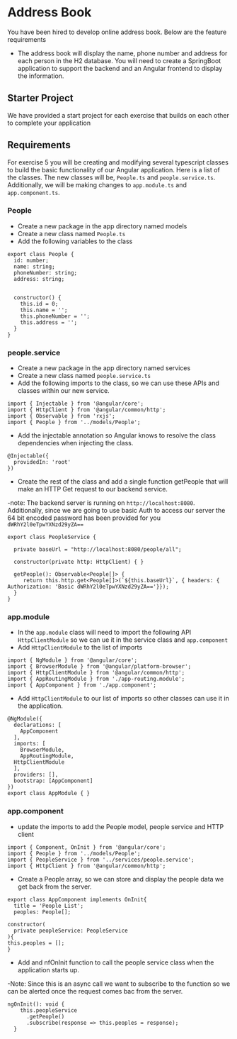 # Address Book

You have been hired to develop online address book. Below are the feature requirements

* The address book will display the name, phone number and address for each person in the H2 database. You will need to create a SpringBoot application to support the backend and an Angular frontend to display the information.

## Starter Project
We have provided a start project for each exercise that builds on each other to complete your application

## Requirements
For exercise 5 you will be creating and modifying several typescript classes to build the basic functionality of our Angular application. Here is a list of the classes. The new classes will be, `People.ts` and `people.service.ts`. Additionally, we will be making changes to `app.module.ts` and `app.component.ts`.

### People

* Create a new package in the app directory named models
* Create a new class named `People.ts`
* Add the following variables to the class


```
export class People {
  id: number;
  name: string;
  phoneNumber: string;
  address: string;


  constructor() {
    this.id = 0;
    this.name = '';
    this.phoneNumber = '';
    this.address = '';
  }
}

```

### people.service
* Create a new package in the app directory named services
* Create a new class named `people.service.ts`
* Add the following imports to the class, so we can use these APIs and classes within our new service.

```
import { Injectable } from '@angular/core';
import { HttpClient } from '@angular/common/http';
import { Observable } from 'rxjs';
import { People } from '../models/People';

```
* Add the injectable annotation so Angular knows to resolve the class dependencies when injecting the class.

```
@Injectable({
  providedIn: 'root'
})

```

* Create the rest of the class and add a single function getPeople that will make an HTTP Get request to our backend service.

-note: The backend server is running on `http://localhost:8080`. Additionally, since we are going to use basic Auth to access our server the 64 bit encoded password has been provided for you `dWRhY2l0eTpwYXNzd29yZA==`

```
export class PeopleService {

  private baseUrl = "http://localhost:8080/people/all";

  constructor(private http: HttpClient) { }

  getPeople(): Observable<People[]> {
     return this.http.get<People[]>(`${this.baseUrl}`, { headers: { Authorization: 'Basic dWRhY2l0eTpwYXNzd29yZA=='}});
  }
}
```
### app.module
* In the `app.module` class will need to import the following API `HttpClientModule` so we can ue it in the service class and `app.component`
* Add `HttpClientModule` to the list of imports
```
import { NgModule } from '@angular/core';
import { BrowserModule } from '@angular/platform-browser';
import { HttpClientModule } from '@angular/common/http';
import { AppRoutingModule } from './app-routing.module';
import { AppComponent } from './app.component';
```
* Add `HttpClientModule` to our list of imports so other classes can use it in the application.
```
@NgModule({
  declarations: [
    AppComponent
  ],
  imports: [
    BrowserModule,
    AppRoutingModule,
  HttpClientModule
  ],
  providers: [],
  bootstrap: [AppComponent]
})
export class AppModule { }
```
### app.component
* update the imports to add the People model, people service and HTTP client
```
import { Component, OnInit } from '@angular/core';
import { People } from '../models/People';
import { PeopleService } from '../services/people.service';
import { HttpClient } from '@angular/common/http';
```
* Create a People array, so we can store and display the people data we get back from the server.
```
export class AppComponent implements OnInit{
  title = 'People List';
  peoples: People[];

constructor(
  private peopleService: PeopleService
){
this.peoples = [];
}
```
* Add and nfOnInit function to call the people service class when the application starts up.

-Note: Since this is an async call we want to subscribe to the function so we can be alerted once the request comes bac from the server. 
```
ngOnInit(): void {
    this.peopleService
      .getPeople()
      .subscribe(response => this.peoples = response);
  }
```